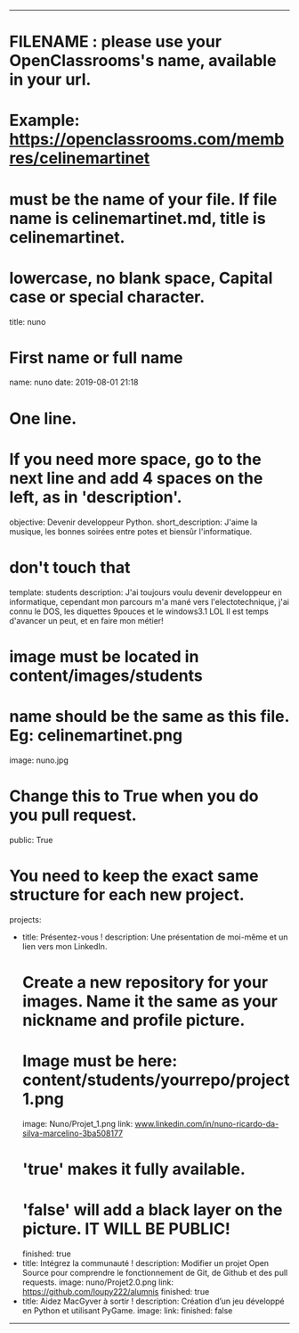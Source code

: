 ---

# FILENAME : please use your OpenClassrooms's name, available in your url.
# Example: https://openclassrooms.com/membres/celinemartinet
# must be the name of your file. If file name is celinemartinet.md, title is celinemartinet.
# lowercase, no blank space, Capital case or special character.
title: nuno

# First name or full name
name: nuno
date: 2019-08-01 21:18

# One line.
# If you need more space, go to the next line and add 4 spaces on the left, as in 'description'.
objective: Devenir developpeur Python.
short_description: J'aime la musique, les bonnes soirées entre potes et biensûr l'informatique.

# don't touch that
template: students
description:
    J'ai toujours voulu devenir developpeur en informatique, cependant mon parcours m'a mané vers l'electotechnique,
	j'ai connu le DOS, les diquettes 9pouces et le windows3.1 LOL
	Il est temps d'avancer un peut, et en faire mon métier! 

# image must be located in content/images/students
# name should be the same as this file. Eg: celinemartinet.png
image: nuno.jpg

# Change this to True when you do you pull request.
public: True

# You need to keep the exact same structure for each new project.
projects:
  - title: Présentez-vous !
    description: Une présentation de moi-même et un lien vers mon LinkedIn.
    # Create a new repository for your images. Name it the same as your nickname and profile picture.
    # Image must be here: content/students/yourrepo/project1.png
    image: Nuno/Projet_1.png
    link: www.linkedin.com/in/nuno-ricardo-da-silva-marcelino-3ba508177
    # 'true' makes it fully available.
    # 'false' will add a black layer on the picture. IT WILL BE PUBLIC!
    finished: true
  - title: Intégrez la communauté !
    description: Modifier un projet Open Source pour comprendre le fonctionnement de Git, de Github et des pull requests. 
    image: nuno/Projet2.0.png
    link: https://github.com/loupy222/alumnis
    finished: true
  - title: Aidez MacGyver à sortir !
    description: Création d’un jeu développé en Python et utilisant PyGame.
    image: 
    link: 
    finished: false
---